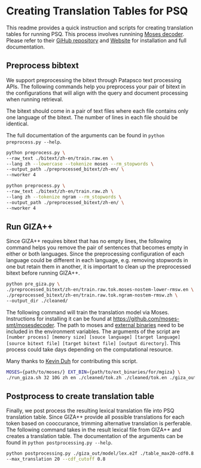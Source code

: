 # Creating Translation Tables for PSQ

This readme provides a quick instruction and scripts for creating translation tables for running PSQ. 
This process involves runnining [Moses decoder](https://github.com/moses-smt/mosesdecoder). 
Please refer to their [GiHub repository](https://github.com/moses-smt/mosesdecoder) 
and [Website](https://www.statmt.org/moses/) for installation and full 
documentation.

## Preprocess bibtext

We support preprocessing the bitext through Patapsco text processing APIs. 
The following commands help you preprocess your pair of bitext in the configurations 
that will align with the query and document processing when running retrieval. 

The bitext should come in a pair of text files where each file contains only one language of the bitext. 
The number of lines in each file should be identical. 

The full documentation of the arguments can be found in `python preprocess.py --help`.

```bash
python preprocess.py \
--raw_text ./bitext/zh-en/train.raw.en \
--lang zh --lowercase --tokenize moses --rm_stopwords \
--output_path ./preprocessed_bitext/zh-en/ \
--nworker 4

python preprocess.py \
--raw_text ./bitext/zh-en/train.raw.zh \
--lang zh --tokenize ngram --rm_stopwords \
--output_path ./preprocessed_bitext/zh-en/ \
--nworker 4
```

## Run GIZA++

Since GIZA++ requires bitext that has no empty lines, the following command helps you remove the pair of sentences 
that becomes empty in either or both languages. 
Since the preprocessing configuration of each language could be different in each language, e.g. removing stopwords in 
one but retain them in another, it is important to clean up the preprocessed bitext before running GIZA++.

```bash
python pre_giza.py \
./preprocessed_bitext/zh-en/train.raw.tok.moses-nostem-lower-rmsw.en \
./preprocessed_bitext/zh-en/train.raw.tok.ngram-nostem-rmsw.zh \
--output_dir ./cleaned/
```

The following command will train the translation model via Moses. 
Instructions for installing it can be found at https://github.com/moses-smt/mosesdecoder. 
The path to moses and [external binaries](https://www.statmt.org/moses/?n=Moses.Baseline) need to be included in the environment variables. 
The arguments of the script are 
`[number process] [memory size] [souce language] [target language] [source bitext file] [target bitext file] [output directory]`. 
This process could take days depending on the computational resource. 

Many thanks to [Kevin Duh](https://www.cs.jhu.edu/~kevinduh/) for contributing this script. 

```bash
MOSES={path/to/moses/} EXT_BIN={path/to/ext_binaries/for/mgiza} \
./run_giza.sh 32 10G zh en ./cleaned/tok.zh ./cleaned/tok.en ./giza_out/
```

## Postprocess to create translation table

Finally, we post process the resulting lexical translation file into PSQ translation table. 
Since GIZA++ provide all possible translations for each token based on cooccurance, trimming alternative translation 
is perferable. 
The following command takes in the result lexical file from GIZA++ and creates a translation table. 
The documentation of the arguments can be found in `python postprocessing.py --help`.

```bash
python postprocessing.py ./giza_out/model/lex.e2f ./table_max20-cdf0.8.dict \
--max_translation 20 --cdf_cutoff 0.8
```
